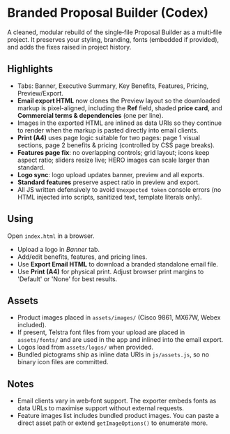 
# Branded Proposal Builder (Codex)

A cleaned, modular rebuild of the single‑file Proposal Builder as a multi‑file project. 
It preserves your styling, branding, fonts (embedded if provided), and adds the fixes raised in project history.

## Highlights
- Tabs: Banner, Executive Summary, Key Benefits, Features, Pricing, Preview/Export.
- **Email export HTML** now clones the Preview layout so the downloaded markup is pixel-aligned, including the **Ref** field, shaded **price card**, and **Commercial terms & dependencies** (one per line).
- Images in the exported HTML are inlined as data URIs so they continue to render when the markup is pasted directly into email clients.
- **Print (A4)** uses page logic suitable for two pages: page 1 visual sections, page 2 benefits & pricing (controlled by CSS page breaks).
- **Features page fix**: no overlapping controls; grid layout; icons keep aspect ratio; sliders resize live; HERO images can scale larger than standard.
- **Logo sync**: logo upload updates banner, preview and all exports.
- **Standard features** preserve aspect ratio in preview and export.
- All JS written defensively to avoid `Unexpected token` console errors (no HTML injected into scripts, sanitized text, template literals only).

## Using
Open `index.html` in a browser. 
- Upload a logo in *Banner* tab.
- Add/edit benefits, features, and pricing lines.
- Use **Export Email HTML** to download a branded standalone email file.
- Use **Print (A4)** for physical print. Adjust browser print margins to 'Default' or 'None' for best results.

## Assets
- Product images placed in `assets/images/` (Cisco 9861, MX67W, Webex included).
- If present, Telstra font files from your upload are placed in `assets/fonts/` and are used in the app and inlined into the email export.
- Logos load from `assets/logos/` when provided.
- Bundled pictograms ship as inline data URIs in `js/assets.js`, so no binary icon files are committed.

## Notes
- Email clients vary in web‑font support. The exporter embeds fonts as data URLs to maximise support without external requests.
- Feature images list includes bundled product images. You can paste a direct asset path or extend `getImageOptions()` to enumerate more.
